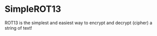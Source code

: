 # SimpleROT13
ROT13 is the simplest and easiest way to encrypt and decrypt (cipher) a string of text!
